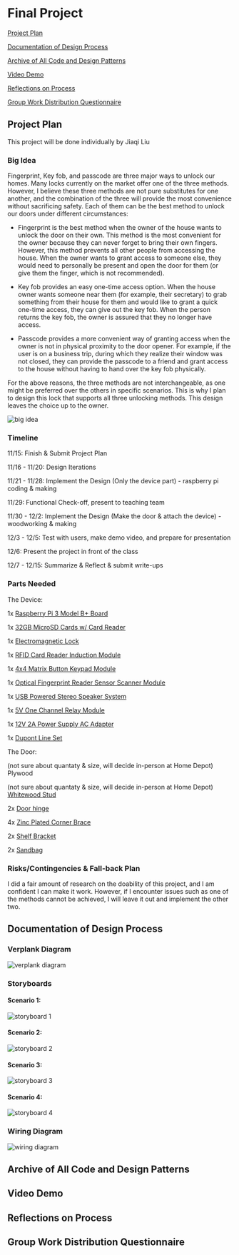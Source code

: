 # Final Project

[Project Plan](#project-plan) 

[Documentation of Design Process](#documentation-of-design-process) 

[Archive of All Code and Design Patterns](#archive-of-all-code-and-design-patterns) 

[Video Demo](#video-demo) 

[Reflections on Process](#reflections-on-process) 

[Group Work Distribution Questionnaire](#group-work-distribution-questionnaire) 

## Project Plan

This project will be done individually by Jiaqi Liu

### Big Idea

Fingerprint, Key fob, and passcode are three major ways to unlock our homes. Many locks currently on the market offer one of the three methods. However, I believe these three methods are not pure substitutes for one another, and the combination of the three will provide the most convenience without sacrificing safety. Each of them can be the best method to unlock our doors under different circumstances:

- Fingerprint is the best method when the owner of the house wants to unlock the door on their own. This method is the most convenient for the owner because they can never forget to bring their own fingers. However, this method prevents all other people from accessing the house. When the owner wants to grant access to someone else, they would need to personally be present and open the door for them (or give them the finger, which is not recommended).

- Key fob provides an easy one-time access option. When the house owner wants someone near them (for example, their secretary) to grab something from their house for them and would like to grant a quick one-time access, they can give out the key fob. When the person returns the key fob, the owner is assured that they no longer have access.

- Passcode provides a more convenient way of granting access when the owner is not in physical proximity to the door opener. For example, if the user is on a business trip, during which they realize their window was not closed, they can provide the passcode to a friend and grant access to the house without having to hand over the key fob physically.

For the above reasons, the three methods are not interchangeable, as one might be preferred over the others in specific scenarios. This is why I plan to design this lock that supports all three unlocking methods. This design leaves the choice up to the owner.

![big idea](https://github.com/jackiejiaqiliu/Interactive-Lab-Hub/blob/Fall2022/Final%20Project/Big%20Idea.jpg)

### Timeline

11/15: Finish & Submit Project Plan

11/16 - 11/20: Design Iterations

11/21 - 11/28: Implement the Design (Only the device part) - raspberry pi coding & making

11/29: Functional Check-off, present to teaching team

11/30 - 12/2: Implement the Design (Make the door & attach the device) - woodworking & making

12/3 - 12/5: Test with users, make demo video, and prepare for presentation

12/6: Present the project in front of the class

12/7 - 12/15: Summarize & Reflect & submit write-ups

### Parts Needed

The Device:

1x [Raspberry Pi 3 Model B+ Board](https://www.adafruit.com/product/3775)

1x [32GB MicroSD Cards w/ Card Reader](https://www.digikey.com/en/products/detail/seeed-technology-co-ltd/112990066/10290294)

1x [Electromagnetic Lock](https://www.amazon.com/gp/product/B07DPTM34L/ref=ppx_od_dt_b_asin_title_s00?ie=UTF8&psc=1)

1x [RFID Card Reader Induction Module](https://www.amazon.com/gp/product/B07CR77QHK/ref=ppx_yo_dt_b_asin_title_o00_s00?ie=UTF8&psc=1)

1x [4x4 Matrix Button Keypad Module](https://www.amazon.com/gp/product/B07XLB4N1Z/ref=ppx_od_dt_b_asin_title_s01?ie=UTF8&psc=1)

1x [Optical Fingerprint Reader Sensor Scanner Module](https://www.amazon.com/gp/product/B097T4NJXZ/ref=ppx_od_dt_b_asin_title_s00?ie=UTF8&psc=1)

1x [USB Powered Stereo Speaker System](https://www.amazon.com/gp/product/B005LW42MY/ref=ppx_od_dt_b_asin_title_s00?ie=UTF8&psc=1)

1x [5V One Channel Relay Module](https://www.amazon.com/gp/product/B00LW15A4W/ref=ppx_od_dt_b_asin_title_s00?ie=UTF8&psc=1)

1x [12V 2A Power Supply AC Adapter](https://www.amazon.com/gp/product/B086T1N5R4/ref=ppx_od_dt_b_asin_title_s00?ie=UTF8&psc=1)

1x [Dupont Line Set](https://www.amazon.com/gp/product/B07431WH2T/ref=ppx_od_dt_b_asin_title_s00?ie=UTF8&psc=1)

The Door:

(not sure about quantaty & size, will decide in-person at Home Depot) Plywood

(not sure about quantaty & size, will decide in-person at Home Depot) [Whitewood Stud](https://www.homedepot.com/p/2-in-x-4-in-x-8-ft-Prime-Whitewood-Stud-058449/312528776)

2x [Door hinge](https://www.homedepot.com/p/Everbilt-3-1-2-in-Satin-Nickel-Square-Corner-Door-Hinge-14982/202558075)

4x [Zinc Plated Corner Brace](https://www.homedepot.com/p/Everbilt-1-1-2-in-Zinc-Plated-Corner-Brace-Value-Pack-20-Pack-18564/202034301)

2x [Shelf Bracket](https://www.homedepot.com/p/Everbilt-10-in-x-8-in-Black-Medium-Duty-Shelf-Bracket-14287/206091422)

2x [Sandbag](https://www.homedepot.com/p/Sunnydaze-Decor-Polyester-Sandbag-Canopy-Weights-in-Black-Set-of-4-WUY-080/319228352?)

### Risks/Contingencies & Fall-back Plan

I did a fair amount of research on the doability of this project, and I am confident I can make it work. However, if I encounter issues such as one of the methods cannot be achieved, I will leave it out and implement the other two. 


## Documentation of Design Process

### Verplank Diagram

![verplank diagram](https://github.com/jackiejiaqiliu/Interactive-Lab-Hub/blob/Fall2022/Final%20Project/verplank%20diagram.jpg)

### Storyboards

#### Scenario 1: 
![storyboard 1](https://github.com/jackiejiaqiliu/Interactive-Lab-Hub/blob/Fall2022/Final%20Project/storyboard%201.jpeg)

#### Scenario 2: 
![storyboard 2](https://github.com/jackiejiaqiliu/Interactive-Lab-Hub/blob/Fall2022/Final%20Project/storyboard%202.jpeg)

#### Scenario 3: 
![storyboard 3](https://github.com/jackiejiaqiliu/Interactive-Lab-Hub/blob/Fall2022/Final%20Project/storyboard%203.jpeg)

#### Scenario 4: 
![storyboard 4](https://github.com/jackiejiaqiliu/Interactive-Lab-Hub/blob/Fall2022/Final%20Project/storyboard%204.jpeg)

### Wiring Diagram

![wiring diagram](https://github.com/jackiejiaqiliu/Interactive-Lab-Hub/blob/Fall2022/Final%20Project/wiring%20diagram.JPG)

## Archive of All Code and Design Patterns

## Video Demo

## Reflections on Process

## Group Work Distribution Questionnaire
